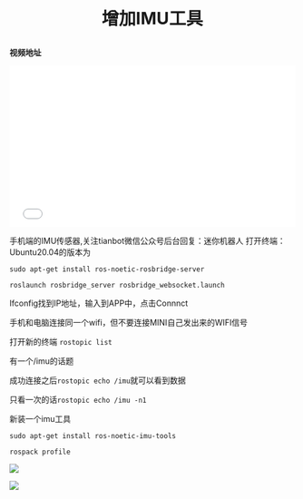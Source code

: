 <p style="font-size:30px; font-weight: bolder; text-align:center ">增加IMU工具</p>

**视频地址**

<div style="position: relative; padding-bottom: 56.25%; height: 0;">
  <iframe src="//player.bilibili.com/player.html?aid=469478199&bvid=BV1g541197Jd&cid=729318949&p=1&autoplay=0" frameborder="no" scrolling="no" 
    style="position: absolute; top: 0; left: 0; width: 100%; height: 100%;"></iframe>
</div>

手机端的IMU传感器,关注tianbot微信公众号后台回复：迷你机器人
打开终端：Ubuntu20.04的版本为
```shell
sudo apt-get install ros-noetic-rosbridge-server
```

```shell
roslaunch rosbridge_server rosbridge_websocket.launch
```

Ifconfig找到IP地址，输入到APP中，点击Connnct

手机和电脑连接同一个wifi，但不要连接MINI自己发出来的WIFI信号

打开新的终端 `rostopic list`

有一个/imu的话题

成功连接之后`rostopic echo /imu`就可以看到数据

只看一次的话`rostopic echo /imu -n1`

新装一个imu工具
```shell
sudo apt-get install ros-noetic-imu-tools
```
```shell
rospack profile
```
![](https://img.kancloud.cn/54/e7/54e72512c8665e2103b5021f83926753_1128x537.png)

![](https://img.kancloud.cn/34/07/3407fb05da58c473c35cf4df26db2f7f_1920x1080.png)